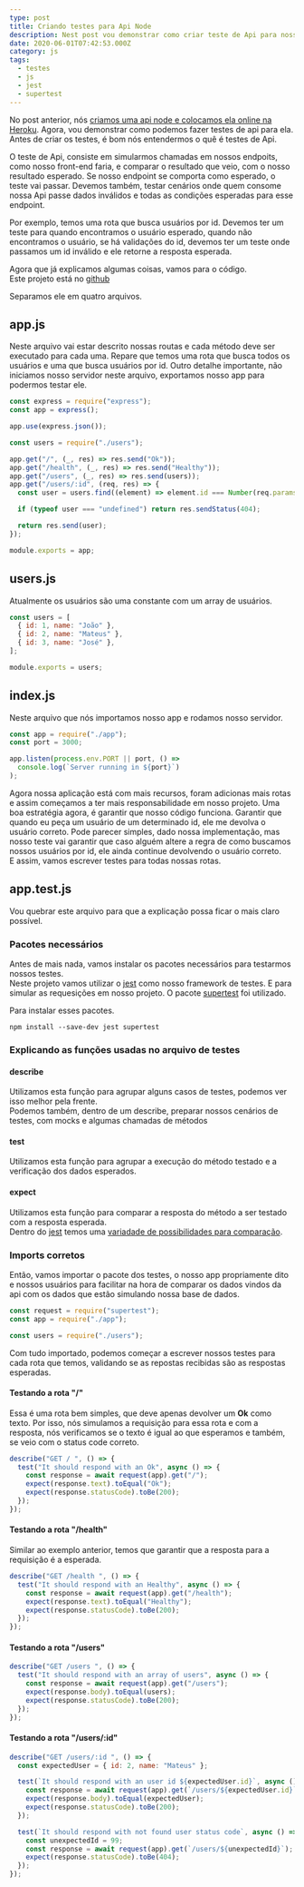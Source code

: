 ```yaml
---
type: post
title: Criando testes para Api Node
description: Nest post vou demonstrar como criar teste de Api para nossa Api Node
date: 2020-06-01T07:42:53.000Z
category: js
tags:
  - testes
  - js
  - jest
  - supertest
---
```

No post anterior, nós [criamos uma api node e colocamos ela online na Heroku](https://lucasmarques.dev/deploy-de-uma-api-node-na-heroku/). Agora, vou demonstrar como podemos fazer testes de api para ela.\
Antes de criar os testes, é bom nós entendermos o quê é testes de Api.  

O teste de Api, consiste em simularmos chamadas em nossos endpoits, como nosso front-end faria, e comparar o resultado que veio, com o nosso resultado esperado. Se nosso endpoint se comporta como esperado, o teste vai passar. Devemos também, testar cenários onde quem consome nossa Api passe dados inválidos e todas as condições esperadas para esse endpoint.  

Por exemplo, temos uma rota que busca usuários por id. Devemos ter um teste para quando encontramos o usuário esperado, quando não encontramos o usuário, se há validações do id, devemos ter um teste onde passamos um id inválido e ele retorne a resposta esperada.

Agora que já explicamos algumas coisas, vamos para o código.\
Este projeto está no [github](https://github.com/lucasmarques73/node-api-heroku)

Separamos ele em quatro arquivos.

## app.js

Neste arquivo vai estar descrito nossas routas e cada método deve ser executado para cada uma. Repare que temos uma rota que busca todos os usuários e uma que busca usuários por id. Outro detalhe importante, não iniciamos nosso servidor neste arquivo, exportamos nosso app para podermos testar ele.

```javascript
const express = require("express");
const app = express();

app.use(express.json());

const users = require("./users");

app.get("/", (_, res) => res.send("Ok"));
app.get("/health", (_, res) => res.send("Healthy"));
app.get("/users", (_, res) => res.send(users));
app.get("/users/:id", (req, res) => {
  const user = users.find((element) => element.id === Number(req.params.id));

  if (typeof user === "undefined") return res.sendStatus(404);

  return res.send(user);
});

module.exports = app;
```

## users.js

 Atualmente os usuários são uma constante com um array de usuários.

```javascript
const users = [
  { id: 1, name: "João" },
  { id: 2, name: "Mateus" },
  { id: 3, name: "José" },
];

module.exports = users;
```

## index.js

Neste arquivo que nós importamos nosso app e rodamos nosso servidor.

```javascript
const app = require("./app");
const port = 3000;

app.listen(process.env.PORT || port, () =>
  console.log(`Server running in ${port}`)
);
```

Agora nossa aplicação está com mais recursos, foram adicionas mais rotas e assim começamos a ter mais responsabilidade em nosso projeto. Uma boa estratégia agora, é garantir que nosso código funciona. Garantir que quando eu peça um usuário de um determinado id, ele me devolva o usuário correto. Pode parecer simples, dado nossa implementação, mas nosso teste vai garantir que caso alguém altere a regra de como buscamos nossos usuários por id, ele ainda continue devolvendo o usuário correto.\
E assim, vamos escrever testes para todas nossas rotas.

## app.test.js

Vou quebrar este arquivo para que a explicação possa ficar o mais claro possível.

### Pacotes necessários

Antes de mais nada, vamos instalar os pacotes necessários para testarmos nossos testes.\
Neste projeto vamos utilizar o [jest](https://jestjs.io/) como nosso framework de testes. E para simular as requesições em nosso projeto. O pacote [supertest](https://www.npmjs.com/package/supertest) foi utilizado.

Para instalar esses pacotes.

```shell
npm install --save-dev jest supertest
```

### Explicando as funções usadas no arquivo de testes

#### describe

Utilizamos esta função para agrupar alguns casos de testes, podemos ver isso melhor pela frente.  
Podemos também, dentro de um describe, preparar nossos cenários de testes, com mocks e algumas chamadas de métodos

#### test

Utilizamos esta função para agrupar a execução do método testado e a verificação dos dados esperados.

#### expect

Utilizamos esta função para comparar a resposta do método a ser testado com a resposta esperada.  
Dentro do [jest](https://jestjs.io/) temos uma [variadade de possibilidades para comparação](https://jestjs.io/docs/en/using-matchers).


### Imports corretos

Então, vamos importar o pacote dos testes, o nosso app propriamente dito e nossos usuários para facilitar na hora de comparar os dados vindos da api com os dados que estão simulando nossa base de dados.

```javascript
const request = require("supertest");
const app = require("./app");

const users = require("./users");
```

Com tudo importado, podemos começar a escrever nossos testes para cada rota que temos, validando se as repostas recibidas são as respostas esperadas.

#### Testando a rota "/"

Essa é uma rota bem simples, que deve apenas devolver um **Ok** como texto.
Por isso, nós simulamos a requisição para essa rota e com a resposta, nós verificamos se o texto é igual ao que esperamos e também, se veio com o status code correto.

```javascript
describe("GET / ", () => {
  test("It should respond with an Ok", async () => {
    const response = await request(app).get("/");
    expect(response.text).toEqual("Ok");
    expect(response.statusCode).toBe(200);
  });
});
```

#### Testando a rota "/health"

Similar ao exemplo anterior, temos que garantir que a resposta para a requisição é a esperada.

```javascript
describe("GET /health ", () => {
  test("It should respond with an Healthy", async () => {
    const response = await request(app).get("/health");
    expect(response.text).toEqual("Healthy");
    expect(response.statusCode).toBe(200);
  });
});
```

#### Testando a rota "/users"



```javascript
describe("GET /users ", () => {
  test("It should respond with an array of users", async () => {
    const response = await request(app).get("/users");
    expect(response.body).toEqual(users);
    expect(response.statusCode).toBe(200);
  });
});
```

#### Testando a rota "/users/:id"

```javascript
describe("GET /users/:id ", () => {
  const expectedUser = { id: 2, name: "Mateus" };

  test(`It should respond with an user id ${expectedUser.id}`, async () => {
    const response = await request(app).get(`/users/${expectedUser.id}`);
    expect(response.body).toEqual(expectedUser);
    expect(response.statusCode).toBe(200);
  });

  test(`It should respond with not found user status code`, async () => {
    const unexpectedId = 99;
    const response = await request(app).get(`/users/${unexpectedId}`);
    expect(response.statusCode).toBe(404);
  });
});
```